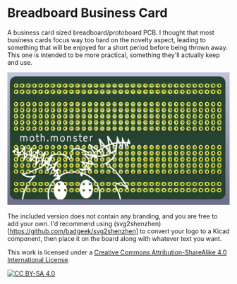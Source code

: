 # Breadboard Business Card
A business card sized breadboard/protoboard PCB. I thought that most business cards focus way too hard on the novelty aspect, leading to something that will be enjoyed for a short period before being thrown away. This one is intended to be more practical, something they'll actually keep and use.

![example picture](pic.jpg)

The included version does not contain any branding, and you are free to add your own. I'd recommend using (svg2shenzhen)[https://github.com/badgeek/svg2shenzhen] to convert your logo to a Kicad component, then place it on the board along with whatever text you want.

This work is licensed under a
[Creative Commons Attribution-ShareAlike 4.0 International License][cc-by-sa].

[![CC BY-SA 4.0][cc-by-sa-image]][cc-by-sa]

[cc-by-sa]: http://creativecommons.org/licenses/by-sa/4.0/
[cc-by-sa-image]: https://licensebuttons.net/l/by-sa/4.0/88x31.png

